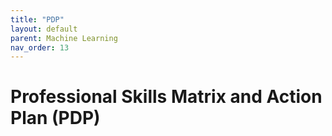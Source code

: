 ```yaml
---
title: "PDP"
layout: default
parent: Machine Learning
nav_order: 13
---
```

# Professional Skills Matrix and Action Plan (PDP)
